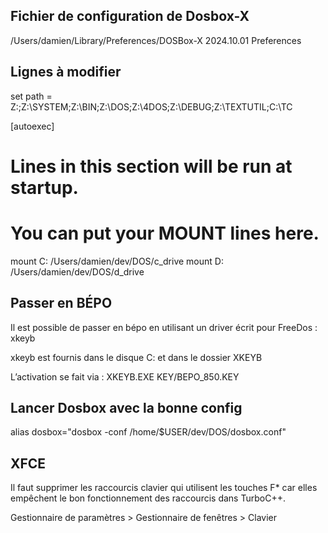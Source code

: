 ## Fichier de configuration de Dosbox-X

/Users/damien/Library/Preferences/DOSBox-X 2024.10.01 Preferences

## Lignes à modifier


set path    = Z:\;Z:\SYSTEM;Z:\BIN;Z:\DOS;Z:\4DOS;Z:\DEBUG;Z:\TEXTUTIL;C:\TC

[autoexec]
# Lines in this section will be run at startup.
# You can put your MOUNT lines here.
mount C: /Users/damien/dev/DOS/c_drive
mount D: /Users/damien/dev/DOS/d_drive 

## Passer en BÉPO

Il est possible de passer en bépo en utilisant un driver écrit pour FreeDos : xkeyb

xkeyb est fournis dans le disque C: et dans le dossier XKEYB

L’activation se fait via : XKEYB.EXE KEY/BEPO_850.KEY

## Lancer Dosbox avec la bonne config

alias dosbox="dosbox -conf /home/$USER/dev/DOS/dosbox.conf"

## XFCE

Il faut supprimer les raccourcis clavier qui utilisent les touches F* car elles empêchent le bon fonctionnement
des raccourcis dans TurboC++.

Gestionnaire de paramètres > Gestionnaire de fenêtres > Clavier